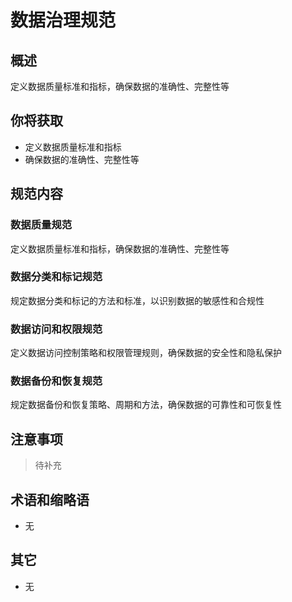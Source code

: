 # 数据治理规范

## 概述

定义数据质量标准和指标，确保数据的准确性、完整性等

## 你将获取

- 定义数据质量标准和指标
- 确保数据的准确性、完整性等

## 规范内容

### 数据质量规范

定义数据质量标准和指标，确保数据的准确性、完整性等

### 数据分类和标记规范

规定数据分类和标记的方法和标准，以识别数据的敏感性和合规性

### 数据访问和权限规范

定义数据访问控制策略和权限管理规则，确保数据的安全性和隐私保护

### 数据备份和恢复规范

规定数据备份和恢复策略、周期和方法，确保数据的可靠性和可恢复性

## 注意事项

> 待补充

## 术语和缩略语

- 无

## 其它

- 无
